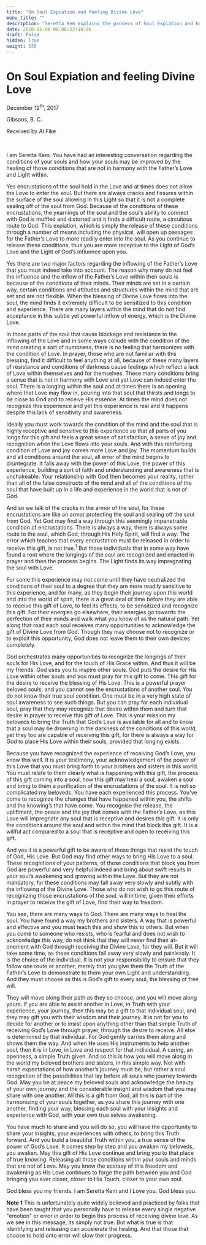 ```yaml
---
title: "On Soul Expiation and feeling Divine Love"
menu_title: ""
description: "Seretta Kem explains the process of Soul Expiation and how this relates to feeling the Divine Love"
date: 2020-05-06 08:06:52+10:00
draft: False
hidden: True
weight: 330
---
```

# On Soul Expiation and feeling Divine Love

December 12<sup>th</sup>, 2017

Gibsons, B. C.

Received by Al Fike

 

I am Seretta Kem. You have had an interesting conversation regarding the conditions of your souls and how your souls may be improved by the healing of those conditions that are not in harmony with the Father’s Love and Light within. 

Yes encrustations of the soul hold in the Love and at times does not allow the Love to enter the soul. But there are always cracks and fissures within the surface of the soul allowing in this Light so that it is not a complete sealing off of the soul from God. Because of the conditions of these encrustations, the yearnings of the soul and the soul’s ability to connect with God is muffled and distorted and it finds a difficult route, a circuitous route to God. This expiation, which is simply the release of these conditions through a number of means including the physical, will open up passages for the Father’s Love to more readily enter into the soul. As you continue to release these conditions, thus you are more receptive to the Light of God’s Love and the Light of God’s influence upon you. 

Yes there are two major factors regarding the inflowing of the Father’s Love that you must indeed take into account. The reason why many do not feel the influence and the inflow of the Father’s Love within their souls is because of the conditions of their minds. Their minds are set in a certain way, certain conditions and attitudes and structures within the mind that are set and are not flexible. When the blessing of Divine Love flows into the soul, the mind finds it extremely difficult to be sensitized to this condition and experience. There are many layers within the mind that do not find acceptance in this subtle yet powerful inflow of energy, which is the Divine Love.

In those parts of the soul that cause blockage and resistance to the inflowing of the Love and in some ways collude with the condition of the mind creating a sort of numbness, there is no feeling that harmonizes with the condition of Love. In prayer, those who are not familiar with this blessing, find it difficult to feel anything at all, because of these many layers of resistance and conditions of darkness cause feelings which reflect a lack of Love within themselves and for themselves. These many conditions bring a sense that is not in harmony with Love and yet Love can indeed enter the soul. There is a longing within the soul and at times there is an opening where that Love may flow in, pouring into that soul that thirsts and longs to be close to God and to receive His essence. At times the mind does not recognize this experience and yet this experience is real and it happens despite this lack of sensitivity and awareness. 

Ideally you must work towards the condition of the mind and the soul that is highly receptive and sensitive to this experience so that all parts of you longs for this gift and feels a great sense of satisfaction, a sense of joy and recognition when the Love flows into your souls. And with this reinforcing condition of Love and joy comes more Love and joy. The momentum builds and all conditions around the soul, all error of the mind begins to disintegrate. It falls away with the power of this Love, the power of this experience, building a sort of faith and understanding and awareness that is unshakeable. Your relationship with God then becomes your reality, rather than all of the false constructs of the mind and all of the conditions of the soul that have built up in a life and experience in the world that is not of God.

And so we talk of the cracks in the armor of the soul, for these encrustations are like an armor protecting the soul and sealing off the soul from God. Yet God may find a way through this seemingly impenetrable condition of encrustations. There is always a way, there is always some route to the soul, which God, through His Holy Spirit, will find a way. The error which teaches that every encrustation must be released in order to receive this gift, is not true.<sup>1</sup> But those individuals that in some way have found a root where the longings of the soul are recognized and enacted in prayer and then the process begins. The Light finds its way impregnating the soul with Love. 

For some this experience may not come until they have neutralized the conditions of their soul to a degree that they are more readily sensitive to this experience, and for many, as they begin their journey upon this world and into the world of spirit, there is a great deal of time before they are able to receive this gift of Love, to feel its effects, to be sensitized and recognize this gift. For their energies go elsewhere, their energies go towards the perfection of their minds and walk what you know of as the natural path. Yet along that road each soul receives many opportunities to acknowledge the gift of Divine Love from God. Though they may choose not to recognize or to exploit this opportunity, God does not leave them to their own devices completely. 

God orchestrates many opportunities to recognize the longings of their souls for His Love, and for the touch of His Grace within. And thus it will be my friends. God uses you to inspire other souls. God puts the desire for His Love within other souls and you must pray for this gift to come. This gift for the desire to receive the blessing of His Love. This is a powerful prayer beloved souls, and you cannot see the encrustations of another soul. You do not know their true soul condition. One must be in a very high state of soul awareness to see such things. But you can pray for each individual soul, pray that they may recognize that desire within them and turn that desire in prayer to receive this gift of Love. This is your mission my beloveds to bring the Truth that God’s Love is available for all and to know that a soul may be drowning in the darkness of the conditions of this world, yet they too are capable of receiving this gift, for there is always a way for God to place His Love within their souls, provided that longing exists. 

Because you have recognized the experience of receiving God’s Love, you know this well. It is your testimony, your acknowledgement of the power of this Love that you must bring forth to your brothers and sisters in this world. You must relate to them clearly what is happening with this gift, the process of this gift coming into a soul, how this gift may heal a soul, awaken a soul and bring to them a purification of the encrustations of the soul. It is not so complicated my beloveds. You have each experienced this process. You’ve come to recognize the changes that have happened within you, the shifts and the knowing’s that have come. You recognise the release, the upliftment, the peace and the joy that comes with the Father’s Love, as this Love will impregnate any soul that is receptive and desires this gift. It is only the conditions around the soul and within the mind that block this gift. It is a willful act compared to a soul that is receptive and open to receiving this gift. 

And yes it is a powerful gift to be aware of those things that resist the touch of God, His Love. But God may find other ways to bring His Love to a soul. These recognitions of your patterns, of those conditions that block you from God are powerful and very helpful indeed and bring about swift results in your soul’s awakening and growing within the Love. But they are not mandatory, for these conditions may fall away very slowly and subtly with the inflowing of the Divine Love. Those who do not wish to go this route of recognizing those encrustations of the soul, will in time, given their efforts in prayer to receive the gift of Love, find their way to freedom. 

You see, there are many ways to God. There are many ways to heal the soul. You have found a way my brothers and sisters. A way that is powerful and effective and you must teach this and show this to others. But when you come to someone who resists, who is fearful and does not wish to acknowledge this way, do not think that they will never find their at-onement with God through receiving the Divine Love, for they will. But it will take some time, as these conditions fall away very slowly and painlessly. It is the choice of the individual. It is not your responsibility to ensure that they follow one route or another, merely that you give them the Truth of the Father’s Love to demonstrate to them your own Light and understanding. And they must choose as this is God’s gift to every soul, the blessing of free will. 

They will move along their path as they so choose, and you will move along yours. If you are able to assist another in Love, in Truth with your experience, your journey, then this may be a gift to that individual soul, and they may gift you with their wisdom and their journey. It is not for you to decide for another or to insist upon anything other than that simple Truth of receiving God’s Love through prayer, through the desire to receive. All else is determined by that individual. For God gently carries them along and shows them the way. And when He uses His instruments to help another soul, then it is in Love, in Love and respect for that individual. A caring, an openness, a simple Truth given. And so this is how you will move along in the world my beloved brothers and sisters, in this simple way. Not with harsh expectations of how another’s journey must be, but rather a soul recognition of the possibilities that lay before all souls who journey towards God. May you be at peace my beloved souls and acknowledge the beauty of your own journey and the considerable insight and wisdom that you may share with one another. All this is a gift from God, all this is part of the harmonizing of your souls together, as you share this journey with one another, finding your way, blessing each soul with your insights and experience with God, with your own true selves awakening.

You have much to share and you will do so, you will have the opportunity to share your insights, your experiences with others, to bring this Truth forward. And you build a beautiful Truth within you, a true sense of the power of God’s Love. It comes step by step and you awaken my beloveds, you awaken. May this gift of His Love continue and bring you to that place of true knowing. Releasing all those conditions within your souls and minds that are not of Love. May you know the ecstasy of this freedom and awakening as His Love continues to forge the path between you and God bringing you ever closer, closer to His Touch, closer to your own soul. 

God bless you my friends. I am Seretta Kem and I Love you. God bless you.

**Note 1** This is unfortunately quite widely believed and practiced by folks that have been taught that you personally have to release every single negative "emotion" or error in order to begin this process of receiving divine love. As we see in this message, its simply not true. But what is true is that identifying and releasing can accelerate the healing. And that those that choose to hold onto error will slow their progress.

